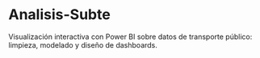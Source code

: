 # Analisis-Subte
Visualización interactiva con Power BI sobre datos de transporte público: limpieza, modelado y diseño de dashboards.
